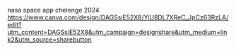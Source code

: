 nasa space app chelenge 2024
https://www.canva.com/design/DAGSsiE52X8/YiU8DL7XReC_JpCz63RzLA/edit?utm_content=DAGSsiE52X8&utm_campaign=designshare&utm_medium=link2&utm_source=sharebutton
